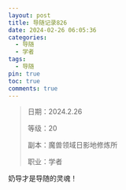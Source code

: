 ```yaml
---
layout: post
title: 导随记录826
date: 2024-02-26 06:05:36
categories:
  - 导随
  - 学者
tags:
  - 导随
pin: true
toc: true
comments: true
---
```

> 日期：2024.2.26
>
> 等级：20
>
> 副本：魔兽领域日影地修炼所
>
> 职业：学者

奶导才是导随的灵魂！